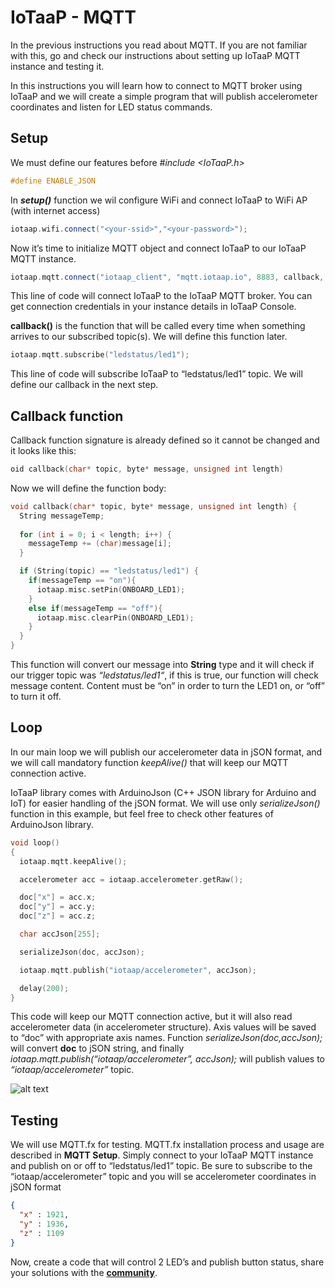 # IoTaaP - MQTT

In the previous instructions you read about MQTT. If you are not familiar with this, go and check our instructions about setting up IoTaaP MQTT instance and testing it.

In this instructions you will learn how to connect to MQTT broker using IoTaaP and we will create a simple program that will publish accelerometer coordinates and listen for LED status commands.

## Setup

We must define our features before _#include <IoTaaP.h>_

```cpp
#define ENABLE_JSON
```
In _**setup()**_ function we wil configure WiFi and connect IoTaaP to WiFi AP (with internet access)

```cpp
iotaap.wifi.connect("<your-ssid>","<your-password>");
```
Now it’s time to initialize MQTT object and connect IoTaaP to our IoTaaP MQTT instance.

```cpp
iotaap.mqtt.connect("iotaap_client", "mqtt.iotaap.io", 8883, callback, false, "USERNAME", "PASSWORD");
```
This line of code will connect IoTaaP to the IoTaaP MQTT broker. You can get connection credentials in your instance details in IoTaaP Console.

**callback()** is the function that will be called every time when something arrives to our subscribed topic(s). We will define this function later.

```cpp
iotaap.mqtt.subscribe("ledstatus/led1");
```
This line of code will subscribe IoTaaP to “ledstatus/led1” topic. We will define our callback in the next step.

## Callback function

Callback function signature is already defined so it cannot be changed and it looks like this:

```cpp
oid callback(char* topic, byte* message, unsigned int length) 
```
Now we will define the function body:

```cpp
void callback(char* topic, byte* message, unsigned int length) {
  String messageTemp;
  
  for (int i = 0; i < length; i++) {
    messageTemp += (char)message[i];
  }

  if (String(topic) == "ledstatus/led1") {
    if(messageTemp == "on"){
      iotaap.misc.setPin(ONBOARD_LED1);
    }
    else if(messageTemp == "off"){
      iotaap.misc.clearPin(ONBOARD_LED1);
    }
  }
}
```
This function will convert our message into **String** type and it will check if our trigger topic was _“ledstatus/led1“_, if this is true, our function will check message content. Content must be “on” in order to turn the LED1 on, or “off” to turn it off.

## Loop

In our main loop we will publish our accelerometer data in jSON format, and we will call mandatory function _keepAlive()_ that will keep our MQTT connection active.

IoTaaP library comes with ArduinoJson (C++ JSON library for Arduino and IoT) for easier handling of the jSON format. We will use only _serializeJson()_ function in this example, but feel free to check other features of ArduinoJson library.

```cpp
void loop()
{
  iotaap.mqtt.keepAlive();

  accelerometer acc = iotaap.accelerometer.getRaw();

  doc["x"] = acc.x;
  doc["y"] = acc.y;
  doc["z"] = acc.z;

  char accJson[255];

  serializeJson(doc, accJson);

  iotaap.mqtt.publish("iotaap/accelerometer", accJson);

  delay(200);
}
```
This code will keep our MQTT connection active, but it will also read accelerometer data (in accelerometer structure). Axis values will be saved to “doc” with appropriate axis names. Function _serializeJson(doc,accJson);_ will convert **doc** to jSON string, and finally _iotaap.mqtt.publish(“iotaap/accelerometer”, accJson);_ will publish values to _“iotaap/accelerometer”_ topic.

![alt text](https://files.iotaap.io/assets/iotaap-tutorials/iotaap-mqtt/iotaap-accelerometer-topic-1024x368.jpg"IoTaaP/accelerometer")

## Testing

We will use MQTT.fx for testing. MQTT.fx installation process and usage are described in **MQTT Setup**. Simply connect to your IoTaaP MQTT instance and publish on or off to “ledstatus/led1” topic. Be sure to subscribe to the “iotaap/accelerometer” topic and you will se accelerometer coordinates in jSON format

```json
{
  "x" : 1921,
  "y" : 1936,
  "z" : 1109
}
```

Now, create a code that will control 2 LED’s and publish button status, share your solutions with the [**community**](https://community.iotaap.io/).